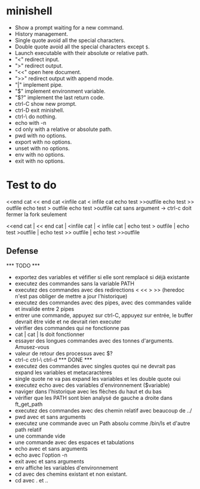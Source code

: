 # minishell

- Show a prompt waiting for a new command.
- History management.
- Single quote avoid all the special characters.
- Double quote avoid all the special characters except `$`.
- Launch executable with their absolute or relative path.
- "<" redirect input.
- ">" redirect output.
- "<<" open here document.
- ">>" redirect output with append mode.
- "|" implement pipe.
- "$" implement environment variable.
- "$?" implement the last return code.
- ctrl-C show new prompt.
- ctrl-D exit minishell.
- ctrl-\ do nothing.
- echo with -n
- cd only with a relative or absolute path.
- pwd with no options.
- export with no options.
- unset with no options.
- env with no options.
- exit  with no options.

# Test to do

<<end cat
<< end cat
<infile cat
< infile cat
echo test >>outfile
echo test >> outfile
echo test > outfile
echo test >outfile
cat sans argument -> ctrl-c doit fermer la fork seulement

<<end cat | << end cat | <infile cat | < infile cat | echo test > outfile | echo test >outfile | echo test >> outfile | echo test >>outfile

## Defense ##

*** TODO ***
- exportez des variables et véfifier si elle sont remplacé si déjà existante
- executez des commandes sans la variable PATH
- executez des commandes avec des redirections < << > >> (heredoc n'est pas obliger de mettre a jour l'historique)
- executez des commandes avec des pipes, avec des commandes valide et invalide entre 2 pipes
- entrer une commande, appuyez sur ctrl-C, appuyez sur entrée, le buffer devrait être vide et ne devrait rien executer
- vérifier des commandes qui ne fonctionne pas
- cat | cat | ls doit fonctionner
- essayer des longues commandes avec des tonnes d'arguments. Amusez-vous
- valeur de retour des processus avec $?
- ctrl-c ctrl-\ ctrl-d
*** DONE ***
- executez des commandes avec singles quotes qui ne devrait pas expand les variables et metacaractères
- single quote ne va pas expand les variables et les double quote oui
- executez echo avec des variables d'environnement ($variable)
- naviger dans l'historique avec les flèches du haut et du bas
- vérifier que les PATH sont bien analysé de gauche a droite dans ft_get_path
- executez des commandes avec des chemin relatif avec beaucoup de ../
- pwd avec et sans arguments
- executez une commande avec un Path absolu comme /bin/ls et d'autre path relatif
- une commande vide
- une commande avec des espaces et tabulations
- echo avec et sans arguments
- echo avec l'option -n
- exit avec et sans arguments
- env affiche les variables d'environnement
- cd avec des chemins existant et non existant.
- cd avec . et ..